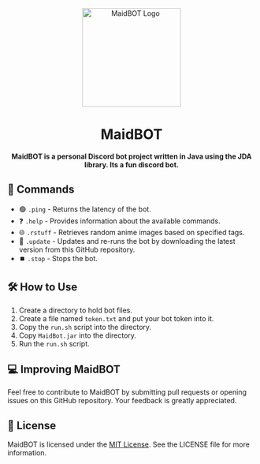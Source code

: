 <!DOCTYPE html>
<html lang="en">
  <body>
    <div align="center">
      <img src="https://iili.io/HGcjFi7.jpg" alt="MaidBOT Logo" width="200px">
    </div>
    <h1 align="center">MaidBOT</h1>
    <p align="center"><b> MaidBOT is a personal Discord bot project written in Java using the JDA library. Its a fun discord bot.</b></p>
    <h2>🤖 Commands</h2>
    <ul>
      <li> 🟢 <code>.ping</code> - Returns the latency of the bot. </li>
      <li> ❓ <code>.help</code> - Provides information about the available commands. </li>
      <li> 🌐 <code>.rstuff</code> - Retrieves random anime images based on specified tags. </li>
      <li> 🔄 <code>.update</code> - Updates and re-runs the bot by downloading the latest version from this GitHub repository. </li>
      <li> ⏹️ <code>.stop</code> - Stops the bot. </li>
    </ul>
    <h2>🛠️ How to Use</h2>
    <ol>
      <li>Create a directory to hold bot files. </li>
      <li>Create a file named <code>token.txt</code> and put your bot token into it. </li>
      <li>Copy the <code>run.sh</code> script into the directory. </li>
      <li>Copy <code>MaidBot.jar</code> into the directory. </li>
      <li>Run the <code>run.sh</code> script. </li>
    </ol>
    <h2>💻 Improving MaidBOT</h2>
    <p> Feel free to contribute to MaidBOT by submitting pull requests or opening issues on this GitHub repository. Your feedback is greatly appreciated. </p>
    <h2>📜 License</h2>
    <p> MaidBOT is licensed under the <a href="https://opensource.org/licenses/MIT" target="_new">MIT License</a>. See the LICENSE file for more information. </p>
  </body>
</html>